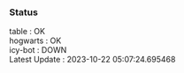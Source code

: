 ### Status


table : OK  
hogwarts : OK  
icy-bot : DOWN  
Latest Update : 2023-10-22 05:07:24.695468
